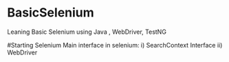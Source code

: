 # BasicSelenium
Leaning Basic Selenium using Java , WebDriver, TestNG

#Starting Selenium
      Main interface in selenium:
          i)  SearchContext Interface
          ii) WebDriver
          
      
